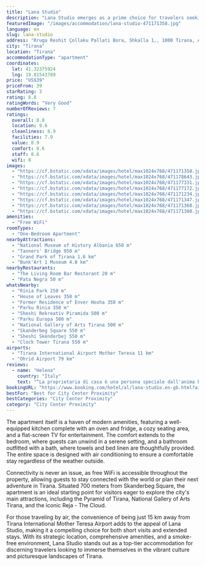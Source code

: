 ```yaml
---
title: "Lana Studio"
description: "Lana Studio emerges as a prime choice for travelers seeking a blend of comfort and convenience in the heart of Tirana."
featuredImage: "/images/accommodation/lana-studio-471171358.jpg"
language: en
slug: lana-studio
address: "Rruga Reshit Çollaku Pallati Bora, Shkalla 1,, 1000 Tirana, Albania"
city: "Tirana"
location: "Tirana"
accommodationType: "apartment"
coordinates:
  lat: 41.32375924
  lng: 19.81543789
price: "US$39"
priceFrom: 39
starRating: 3
rating: 8.8
ratingWords: "Very Good"
numberOfReviews: 7
ratings:
  overall: 8.8
  location: 9.6
  cleanliness: 8.9
  facilities: 7.9
  value: 8.9
  comfort: 8.6
  staff: 8.6
  wifi: 0
images:
  - "https://cf.bstatic.com/xdata/images/hotel/max1024x768/471171358.jpg?k=946cbd6753ca4b461ff77ddf5c7dfb2d00f0b35aa9f09fc349a6a0d8bc799a35&o=&hp=1"
  - "https://cf.bstatic.com/xdata/images/hotel/max1024x768/471178643.jpg?k=d1d6712ca816083b42038bd5d2fe6085283707dafda1c713312d689f1aec5902&o=&hp=1"
  - "https://cf.bstatic.com/xdata/images/hotel/max1024x768/471177331.jpg?k=c294510cb6aff81f64953462b422e8fb15042bf70acae6d2091deea064ccf8da&o=&hp=1"
  - "https://cf.bstatic.com/xdata/images/hotel/max1024x768/471177172.jpg?k=559edfdabbc81841ab4f54423d9e26574056e840716b4f7fac0bd083b6fb1cc6&o=&hp=1"
  - "https://cf.bstatic.com/xdata/images/hotel/max1024x768/471171234.jpg?k=10ff12429be94f40e9657273c829a6c75731ec450e5273db61443150064569e2&o=&hp=1"
  - "https://cf.bstatic.com/xdata/images/hotel/max1024x768/471171347.jpg?k=c1c42c4604c0239b8f1a6d5f15f295be1deafc0fd78e409c0a1e5799496cdcdc&o=&hp=1"
  - "https://cf.bstatic.com/xdata/images/hotel/max1024x768/471171368.jpg?k=14a6246b98244a3069f80e7db92ac2f2d3e193b2957493444eb94c805fd0dee9&o=&hp=1"
  - "https://cf.bstatic.com/xdata/images/hotel/max1024x768/471171380.jpg?k=2ad5121fc7a74c31982d9412fb18fd8cc66d7186af52a474fe3362c96a15d255&o=&hp=1"
amenities:
  - "Free WiFi"
roomTypes:
  - "One-Bedroom Apartment"
nearbyAttractions:
  - "National Museum of History Albania 650 m"
  - "Tanners' Bridge 950 m"
  - "Grand Park of Tirana 1.6 km"
  - "Bunk'Art 1 Museum 4.8 km"
nearbyRestaurants:
  - "The Living Room Bar Restorant 20 m"
  - "Pata Negra 50 m"
whatsNearby:
  - "Rinia Park 250 m"
  - "House of Leaves 350 m"
  - "Former Residence of Enver Hoxha 350 m"
  - "Parku Rinia 350 m"
  - "Sheshi Rekreativ Piramida 500 m"
  - "Parku Europa 500 m"
  - "National Gallery of Arts Tirana 500 m"
  - "Skanderbeg Square 550 m"
  - "Sheshi Skënderbej 550 m"
  - "Clock Tower Tirana 550 m"
airports:
  - "Tirana International Airport Mother Teresa 11 km"
  - "Ohrid Airport 79 km"
reviews:
  - name: "Helena"
    country: "Italy"
    text: "“La proprietaria di casa è una persona speciale dall'anima buona, che ti fa sentire come se fossi a casa. L'appartamento è in pieno centro, perfetto per girare la città a piedi. Casa piccola, ma ben arredata, molto accogliente”"
bookingURL: "https://www.booking.com/hotel/al/lana-studio.en-gb.html?aid=8035640"
bestFor: "Best for City Center Proximity"
bestCategories: "City Center Proximity"
category: "City Center Proximity"
---
```


The apartment itself is a haven of modern amenities, featuring a well-equipped kitchen complete with an oven and fridge, a cozy seating area, and a flat-screen TV for entertainment. The comfort extends to the bedroom, where guests can unwind in a serene setting, and a bathroom outfitted with a bath, where towels and bed linen are thoughtfully provided. The entire space is designed with air conditioning to ensure a comfortable stay regardless of the weather outside.

Connectivity is never an issue, as free WiFi is accessible throughout the property, allowing guests to stay connected with the world or plan their next adventure in Tirana. Situated 700 meters from Skanderbeg Square, the apartment is an ideal starting point for visitors eager to explore the city's main attractions, including the Pyramid of Tirana, National Gallery of Arts Tirana, and the iconic Reja - The Cloud.

For those traveling by air, the convenience of being just 15 km away from Tirana International Mother Teresa Airport adds to the appeal of Lana Studio, making it a compelling choice for both short visits and extended stays. With its strategic location, comprehensive amenities, and a smoke-free environment, Lana Studio stands out as a top-tier accommodation for discerning travelers looking to immerse themselves in the vibrant culture and picturesque landscapes of Tirana.